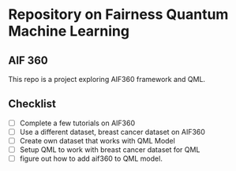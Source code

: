 # Repository on Fairness Quantum Machine Learning 

## AIF 360 
This repo is a project exploring AIF360 framework and QML. 


## Checklist 
- [ ] Complete a few tutorials on AIF360
- [ ] Use a different dataset, breast cancer dataset on AIF360
- [ ] Create own dataset that works with QML Model 
- [ ] Setup QML to work with breast cancer dataset for QML
- [ ] figure out how to add aif360 to QML model. 
